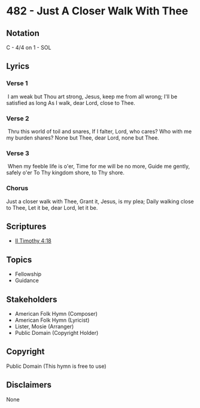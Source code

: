 # 482 - Just A Closer Walk With Thee

## Notation

C - 4/4 on 1 - SOL

## Lyrics

### Verse 1

 I am weak but Thou art strong, Jesus, keep me from all wrong; I'll be satisfied as long As I walk, dear Lord, close to Thee.

### Verse 2

 Thru this world of toil and snares, If I falter, Lord, who cares? Who with me my burden shares? None but Thee, dear Lord, none but Thee.

### Verse 3

  When my feeble life is o'er, Time for me will be no more, Guide me gently, safely o'er To Thy kingdom shore, to Thy shore.

### Chorus

Just a closer walk with Thee, Grant it, Jesus, is my plea; Daily walking close to Thee, Let it be, dear Lord, let it be.


## Scriptures

- [II Timothy 4:18](https://www.biblegateway.com/passage/?search=II%20Timothy%204%3A18)

## Topics

- Fellowship
- Guidance

## Stakeholders

- American Folk Hymn (Composer)
- American Folk Hymn (Lyricist)
- Lister, Mosie (Arranger)
- Public Domain (Copyright Holder)

## Copyright

Public Domain
(This hymn is free to use)

## Disclaimers

None


